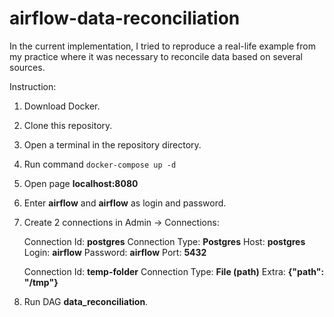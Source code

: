 # airflow-data-reconciliation

In the current implementation, I tried to reproduce a real-life example from my practice where it was necessary to reconcile data based on several sources.

Instruction:

1. Download Docker.
2. Clone this repository.
3. Open a terminal in the repository directory.
4. Run command `docker-compose up -d`
5. Open page **localhost:8080**
6. Enter **airflow** and **airflow** as login and password.
7. Create 2 connections in Admin -> Connections:

   Connection Id: **postgres**
   Connection Type: **Postgres**
   Host: **postgres**
   Login: **airflow**
   Password: **airflow**
   Port: **5432**

   Connection Id: **temp-folder**
   Connection Type: **File (path)**
   Extra: **{"path": "/tmp"}**

8. Run DAG **data_reconciliation**.
